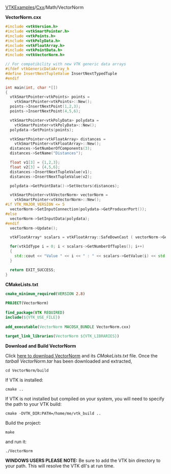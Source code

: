 [VTKExamples](/home/)/[Cxx](/Cxx)/Math/VectorNorm

**VectorNorm.cxx**
```c++
#include <vtkVersion.h>
#include <vtkSmartPointer.h>
#include <vtkPoints.h>
#include <vtkPolyData.h>
#include <vtkFloatArray.h>
#include <vtkPointData.h>
#include <vtkVectorNorm.h>

// For compatibility with new VTK generic data arrays
#ifdef vtkGenericDataArray_h
#define InsertNextTupleValue InsertNextTypedTuple
#endif

int main(int, char *[])
{
  vtkSmartPointer<vtkPoints> points =
    vtkSmartPointer<vtkPoints>::New();
  points->InsertNextPoint(1,2,3);
  points->InsertNextPoint(4,5,6);

  vtkSmartPointer<vtkPolyData> polydata =
    vtkSmartPointer<vtkPolyData>::New();
  polydata->SetPoints(points);

  vtkSmartPointer<vtkFloatArray> distances =
    vtkSmartPointer<vtkFloatArray>::New();
  distances->SetNumberOfComponents(3);
  distances->SetName("Distances");

  float v1[3] = {1,2,3};
  float v2[3] = {4,5,6};
  distances->InsertNextTupleValue(v1);
  distances->InsertNextTupleValue(v2);

  polydata->GetPointData()->SetVectors(distances);

  vtkSmartPointer<vtkVectorNorm> vectorNorm =
    vtkSmartPointer<vtkVectorNorm>::New();
#if VTK_MAJOR_VERSION <= 5
  vectorNorm->SetInputConnection(polydata->GetProducerPort());
#else
  vectorNorm->SetInputData(polydata);
#endif
  vectorNorm->Update();

  vtkFloatArray* scalars = vtkFloatArray::SafeDownCast ( vectorNorm->GetOutput()->GetPointData()->GetScalars() );

  for(vtkIdType i = 0; i < scalars->GetNumberOfTuples(); i++)
  {
    std::cout << "Value " << i << " : " << scalars->GetValue(i) << std::endl;
  }

  return EXIT_SUCCESS;
}
```
**CMakeLists.txt**
```cmake
cmake_minimum_required(VERSION 2.8)
 
PROJECT(VectorNorm)
 
find_package(VTK REQUIRED)
include(${VTK_USE_FILE})
 
add_executable(VectorNorm MACOSX_BUNDLE VectorNorm.cxx)
 
target_link_libraries(VectorNorm ${VTK_LIBRARIES})
```

**Download and Build VectorNorm**

Click [here to download VectorNorm](https://github.com/lorensen/VTKWikiExamplesTarballs/raw/master/VectorNorm.tar) and its *CMakeLists.txt* file.
Once the *tarball VectorNorm.tar* has been downloaded and extracted,
```
cd VectorNorm/build 
```
If VTK is installed:
```
cmake ..
```
If VTK is not installed but compiled on your system, you will need to specify the path to your VTK build:
```
cmake -DVTK_DIR:PATH=/home/me/vtk_build ..
```
Build the project:
```
make
```
and run it:
```
./VectorNorm
```
**WINDOWS USERS PLEASE NOTE:** Be sure to add the VTK bin directory to your path. This will resolve the VTK dll's at run time.

